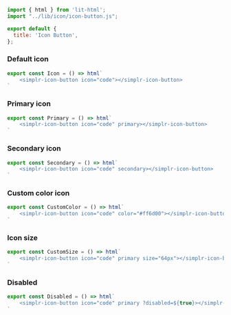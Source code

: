 ```js script
import { html } from 'lit-html';
import "../lib/icon/icon-button.js";

export default {
  title: 'Icon Button',
};
```

### Default icon

```js preview-story
export const Icon = () => html`
    <simplr-icon-button icon="code"></simplr-icon-button>
`
```

### Primary icon

```js preview-story
export const Primary = () => html`
    <simplr-icon-button icon="code" primary></simplr-icon-button>
`
```

### Secondary icon

```js preview-story
export const Secondary = () => html`
    <simplr-icon-button icon="code" secondary></simplr-icon-button>
`
```

### Custom color icon

```js preview-story
export const CustomColor = () => html`
    <simplr-icon-button icon="code" color="#ff6d00"></simplr-icon-button>
`
```

### Icon size

```js preview-story
export const CustomSize = () => html`
    <simplr-icon-button icon="code" primary size="64px"></simplr-icon-button>
`
```

### Disabled

```js preview-story
export const Disabled = () => html`
    <simplr-icon-button icon="code" primary ?disabled=${true}></simplr-icon-button>
`
```
